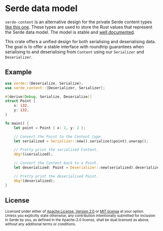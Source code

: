 # Serde data model

`serde-content` is an alternative design for the private Serde content types
[like this one](https://github.com/serde-rs/serde/blob/v1.0.11/serde/src/private/de.rs#L236-L265).
These types are used to store the Rust values that represent the Serde data model.
The model is stable and [well documented](https://serde.rs/data-model.html).

This crate offers a unified design for both serialising and deserialising data.
The goal is to offer a stable interface with roundtrip guarantees when
serialising to and deserialising from `Content` using our `Serializer` and `Deserializer`.

## Example

```rust
use serde::{Deserialize, Serialize};
use serde_content::{Deserializer, Serializer};

#[derive(Debug, Serialize, Deserialize)]
struct Point {
    x: i32,
    y: i32,
}

fn main() {
    let point = Point { x: 1, y: 2 };

    // Convert the Point to the Content type.
    let serialized = Serializer::new().serialize(&point).unwrap();

    // Pretty print the serialised Content.
    dbg!(&serialized);

    // Convert the Content back to a Point.
    let deserialized: Point = Deserializer::new(serialized).deserialize().unwrap();

    // Pretty print the deserialised Point.
    dbg!(deserialized);
}
```

## License

<sup>
Licensed under either of <a href="LICENSE-APACHE">Apache License, Version
2.0</a> or <a href="LICENSE-MIT">MIT license</a> at your option.
</sup>

<br>

<sub>
Unless you explicitly state otherwise, any contribution intentionally submitted
for inclusion in Serde by you, as defined in the Apache-2.0 license, shall be
dual licensed as above, without any additional terms or conditions.
</sub>
